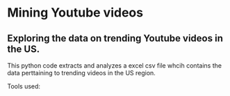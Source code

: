 # Mining Youtube videos
## Exploring the data on trending Youtube videos in the US.

This python code extracts and analyzes a excel csv file whcih contains the data perttaining to trending videos in the US region.

Tools used:
